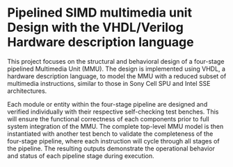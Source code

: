 # Pipelined SIMD multimedia unit Design with the VHDL/Verilog Hardware description language
This project focuses on the structural and behavioral design of a four-stage pipelined Multimedia Unit (MMU). The design is implemented using VHDL, a hardware description language, to model the MMU with a reduced subset of multimedia instructions, similar to those in Sony Cell SPU and Intel SSE architectures.
  
Each module or entity within the four-stage pipeline are designed and verified individually with their respective self-checking test benches. This will ensure the functional correctness of each components prior to full system integration of the MMU. The complete top-level MMU model is then instantiated with another test bench to validate the completeness of the four-stage pipeline, where each instruction will cycle through all stages of the pipeline. The resulting outputs demonstrate the operational behavior and status of each pipeline stage during execution.
